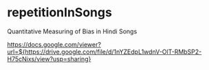 # repetitionInSongs
Quantitative Measuring of Bias in Hindi Songs 

https://docs.google.com/viewer?url=${https://drive.google.com/file/d/1nYZEdpL1wdnV-OlT-RMbSP2-H75cNixs/view?usp=sharing}
